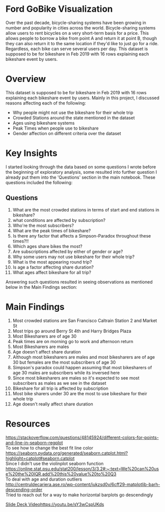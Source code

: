 # Ford GoBike Visualization
Over the past decade, bicycle-sharing systems have been growing in number and popularity in cities across the world. Bicycle-sharing systems allow users to rent bicycles on a very short-term basis for a price. This allows people to borrow a bike from point A and return it at point B, though they can also return it to the same location if they'd like to just go for a ride. Regardless, each bike can serve several users per day.
This dataset is supposed to be for bikeshare in Feb 2019 with 16 rows explaining each bikeshare event by users.

# Overview
This dataset is supposed to be for bikeshare in Feb 2019 with 16 rows explaining each bikeshare event by users. Mainly in this project, I discussed reasons affecting each of the following:<br>
- Why people might not use the bikeshare for their whole trip
- Crowded Stations around the state mentioned in the dataset
- Ages using bikeshare systems
- Peak Times when people use to bikeshare
- Gender affection on different criteria over the dataset

# Key Insights
I started looking through the data based on some questions I wrote before the beginning of exploratory analysis, some resulted into further question I already put them into the 'Questions' section in the main notebook. These questions included the following: <br>
## Questions 
1. What are the most crowded stations in terms of start and end stations in bikeshare?
2. what conditions are affected by subscription?
3. Who're the most subscribers?
4. What are the peak times of bikeshare?
5. Is there any factor that affects a Simpson-Paradox throughout these times?!!
6. Which ages share bikes the most?
7. Are subscriptions affected by either of gender or age?
8. Why some users may not use bikeshare for their whole trip?
9. What is the most appearing round trip?
10. Is age a factor affecting share duration?
11. What ages affect bikeshare for all trip?

Answering such questions resulted in seeing observations as mentioned below in the Main Findings section: <br>

# Main Findings
1. Most crowded stations are San Francisco Caltrain Station 2 and Market St
2. Most trips go around Berry St 4th and Harry Bridges Plaza
3. Most Bikesharers are of age 30
4. Peak times are on morning go to work and afternoon return
5. Most Bikesharers are males
6. Age doesn't affect share duration
6. Although most bikesharers are males and most bikesharers are of age 30 but females are the most subscribers of age 30
7. Simpson's paradox could happen assuming that most bikesharers of age 30 males are subscribers while its inversed here
7. Since most bikesharers are males so it's expected to see most subscribers as males as we see in the dataset
8. Bikeshare for all trip is affected by subscription
9. Most bike sharers under 30 are the most to use bikeshare for their whole trip
10. Age doesn't really affect share duration 

# Resources
https://stackoverflow.com/questions/48145924/different-colors-for-points-and-line-in-seaborn-regplot <br>
To see how to change the best fit line color<br>
https://seaborn.pydata.org/generated/seaborn.catplot.html?highlight=catplot#seaborn.catplot<br>
Since I didn't use the violinplot seaborn function<br>
https://online.stat.psu.edu/stat200/lesson/3/3.2#:~:text=We%20can%20use%20the%20IQR,add%20this%20value%20to%20Q3<br>
To deal with age and duration outliers<br>
http://centruldecariera.ase.ro/wp-content/iukzsd0v/6cff29-matplotlib-barh-descending-order<br>
Tried to reach out for a way to make horizontal barplots go descendingly


<a href="https://youtu.be/sY3wCspUKds">Slide Deck Video</a>https://youtu.be/sY3wCspUKds
